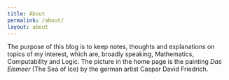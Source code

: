 ```yaml
---
title: About
permalink: /about/
layout: about
---
```


The purpose of this blog is to keep notes, thoughts and explanations on topics of my interest, which are, broadly speaking, Mathematics, Computability and Logic. The picture in the home page is the painting *Das Eismeer* (The Sea of Ice) by the german artist Caspar David Friedrich.